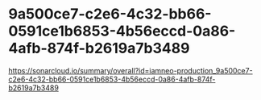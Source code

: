 # 9a500ce7-c2e6-4c32-bb66-0591ce1b6853-4b56eccd-0a86-4afb-874f-b2619a7b3489
https://sonarcloud.io/summary/overall?id=iamneo-production_9a500ce7-c2e6-4c32-bb66-0591ce1b6853-4b56eccd-0a86-4afb-874f-b2619a7b3489
